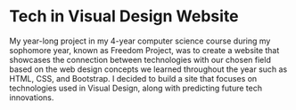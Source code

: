 # Tech in Visual Design Website


My year-long project in my 4-year computer science course during my sophomore year, known as Freedom Project, was to create a website that showcases the connection between technologies with our chosen field based on the web design concepts we learned throughout the year such as HTML, CSS, and Bootstrap. I decided to build a site that focuses on technologies used in Visual Design, along with predicting future tech innovations.
